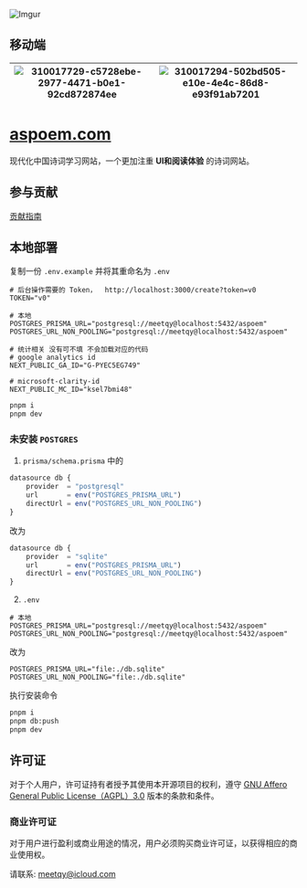 ![Imgur](https://i.imgur.com/WzbeuNH.png)

## 移动端

|![310017729-c5728ebe-2977-4471-b0e1-92cd872874ee](https://github.com/meetqy/aspoem/assets/18411315/1748c1bf-b4e9-4e69-94d7-9a83fd997804)|![310017294-502bd505-e10e-4e4c-86d8-e93f91ab7201](https://github.com/meetqy/aspoem/assets/18411315/2515bd07-7b9a-46e0-b87b-d28aa5319281)|
|-|-|


# [aspoem.com](https://aspoem.com)

现代化中国诗词学习网站，一个更加注重 **UI和阅读体验** 的诗词网站。

## 参与贡献

[贡献指南](./CONTRIBUTING.md)

## 本地部署

复制一份 `.env.example` 并将其重命名为 `.env`

``` env
# 后台操作需要的 Token，  http://localhost:3000/create?token=v0
TOKEN="v0"

# 本地
POSTGRES_PRISMA_URL="postgresql://meetqy@localhost:5432/aspoem"
POSTGRES_URL_NON_POOLING="postgresql://meetqy@localhost:5432/aspoem"

# 统计相关 没有可不填 不会加载对应的代码
# google analytics id
NEXT_PUBLIC_GA_ID="G-PYEC5EG749"

# microsoft-clarity-id 
NEXT_PUBLIC_MC_ID="ksel7bmi48"
```

``` sh
pnpm i 
pnpm dev
```

### 未安装 `POSTGRES`

1. `prisma/schema.prisma` 中的 

``` js
datasource db {
    provider  = "postgresql"  
    url       = env("POSTGRES_PRISMA_URL")
    directUrl = env("POSTGRES_URL_NON_POOLING")
}
```

改为

``` js
datasource db {
    provider  = "sqlite"  
    url       = env("POSTGRES_PRISMA_URL")
    directUrl = env("POSTGRES_URL_NON_POOLING")
}
```

2. `.env` 

``` env
# 本地
POSTGRES_PRISMA_URL="postgresql://meetqy@localhost:5432/aspoem"
POSTGRES_URL_NON_POOLING="postgresql://meetqy@localhost:5432/aspoem"
```

改为

``` env
POSTGRES_PRISMA_URL="file:./db.sqlite"
POSTGRES_URL_NON_POOLING="file:./db.sqlite"
```

执行安装命令

```sh
pnpm i 
pnpm db:push
pnpm dev
```

## 许可证

对于个人用户，许可证持有者授予其使用本开源项目的权利，遵守 [GNU Affero General Public License（AGPL）3.0](./LICENSE) 版本的条款和条件。

### 商业许可证

对于用户进行盈利或商业用途的情况，用户必须购买商业许可证，以获得相应的商业使用权。

请联系: meetqy@icloud.com
